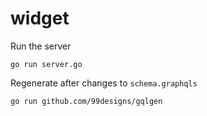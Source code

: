 # widget

Run the server
```
go run server.go
```

Regenerate after changes to `schema.graphqls`
```
go run github.com/99designs/gqlgen
```
